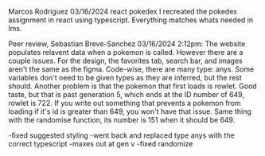 Marcos Rodriguez
03/16/2024
react pokedex
I recreated the pokedex assignment in react using typescript. Everything matches whats needed in lms.


Peer review, Sebastian Breve-Sanchez 03/16/2024 2:12pm: The website populates relavent data when a pokemon is called. However there are a couple issues. For the design, the favorites tab, search bar, and images aren't the same as the figma. Code-wise, there are many type: anys. Some variables don't need to be given types as they are inferred, but the rest should. Another problem is that the pokemon that first loads is rowlet. Good taste, but that is past generation 5, which ends at the ID number of 649, rowlet is 722. If you write out something that prevents a pokemon from loading if it's id is greater than 649, you won't have that issue. Same thing with the randomise function, its number is 151 when it should be 649.


-fixed suggested styling 
-went back and replaced type anys with the correct typescript
-maxes out at gen v
-fixed randomize